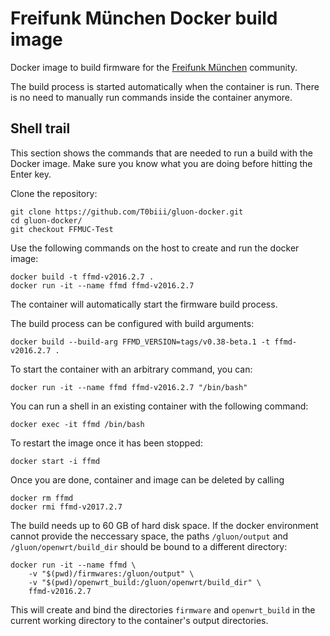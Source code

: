 # Freifunk München Docker build image

Docker image to build firmware for the [Freifunk München](https://ffmuc.net) community.

The build process is started automatically when the container is run. There is no need to manually run commands inside the container anymore.

## Shell trail

This section shows the commands that are needed to run a build with the Docker image. Make sure you know what you are doing before hitting the Enter key.


Clone the repository:

    git clone https://github.com/T0biii/gluon-docker.git
    cd gluon-docker/
    git checkout FFMUC-Test

Use the following commands on the host to create and run the docker image:

    docker build -t ffmd-v2016.2.7 .
    docker run -it --name ffmd ffmd-v2016.2.7

The container will automatically start the firmware build process.

The build process can be configured with build arguments:

    docker build --build-arg FFMD_VERSION=tags/v0.38-beta.1 -t ffmd-v2016.2.7 .

To start the container with an arbitrary command, you can:

	docker run -it --name ffmd ffmd-v2016.2.7 "/bin/bash"

You can run a shell in an existing container with the following command:

    docker exec -it ffmd /bin/bash

To restart the image once it has been stopped:

    docker start -i ffmd

Once you are done, container and image can be deleted by calling

    docker rm ffmd
    docker rmi ffmd-v2017.2.7

The build needs up to 60 GB of hard disk space. If the docker environment cannot provide the neccessary space, the paths `/gluon/output` and `/gluon/openwrt/build_dir` should be bound to a different directory:

    docker run -it --name ffmd \
        -v "$(pwd)/firmwares:/gluon/output" \
        -v "$(pwd)/openwrt_build:/gluon/openwrt/build_dir" \
        ffmd-v2016.2.7

This will create and bind the directories `firmware` and `openwrt_build` in the current working directory to the container's output directories.

